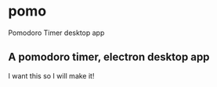 # pomo
Pomodoro Timer desktop app

## A pomodoro timer, electron desktop app
I want this so I will make it!